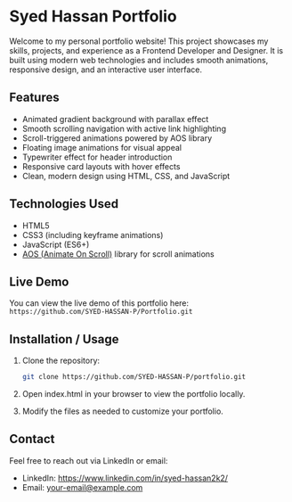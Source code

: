 # Syed Hassan Portfolio

Welcome to my personal portfolio website! This project showcases my skills, projects, and experience as a Frontend Developer and Designer. It is built using modern web technologies and includes smooth animations, responsive design, and an interactive user interface.

## Features

- Animated gradient background with parallax effect
- Smooth scrolling navigation with active link highlighting
- Scroll-triggered animations powered by AOS library
- Floating image animations for visual appeal
- Typewriter effect for header introduction
- Responsive card layouts with hover effects
- Clean, modern design using HTML, CSS, and JavaScript

## Technologies Used

- HTML5
- CSS3 (including keyframe animations)
- JavaScript (ES6+)
- [AOS (Animate On Scroll)](https://michalsnik.github.io/aos/) library for scroll animations

## Live Demo

You can view the live demo of this portfolio here:  
`https://github.com/SYED-HASSAN-P/Portfolio.git`

## Installation / Usage

1. Clone the repository:
   ```bash
   git clone https://github.com/SYED-HASSAN-P/portfolio.git

2. Open index.html in your browser to view the portfolio locally.

3. Modify the files as needed to customize your portfolio.

## Contact
Feel free to reach out via LinkedIn or email:

   - LinkedIn: https://www.linkedin.com/in/syed-hassan2k2/
   - Email: your-email@example.com
